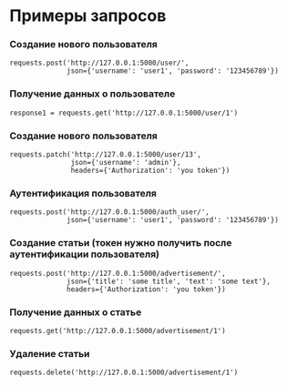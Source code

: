 # Примеры запросов

### Создание нового пользователя
```
requests.post('http://127.0.0.1:5000/user/',
              json={'username': 'user1', 'password': '123456789'})
```

### Получение данных о пользователе
```
response1 = requests.get('http://127.0.0.1:5000/user/1')
```

### Создание нового пользователя
```
requests.patch('http://127.0.0.1:5000/user/13',
               json={'username': 'admin'},
               headers={'Authorization': 'you token'})
```

### Аутентификация пользователя
```
requests.post('http://127.0.0.1:5000/auth_user/',
              json={'username': 'user1', 'password': '123456789'})
```

### Создание статьи (токен нужно получить после аутентификации пользователя)
```
requests.post('http://127.0.0.1:5000/advertisement/',
              json={'title': 'some title', 'text': 'some text'},
              headers={'Authorization': 'you token'})
```

### Получение данных о статье
```
requests.get('http://127.0.0.1:5000/advertisement/1')
```

### Удаление статьи
```
requests.delete('http://127.0.0.1:5000/advertisement/1')
```